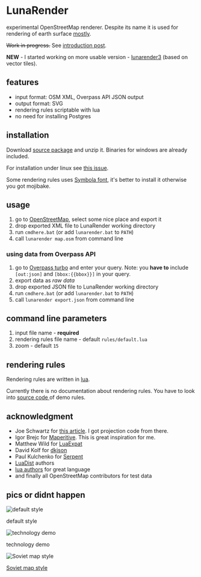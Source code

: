 # LunaRender

experimental OpenStreetMap renderer. Despite its name it is used for rendering of earth surface [mostly](http://opengeofiction.net).

~~Work in progress.~~ See [introduction post](https://www.openstreetmap.org/user/Severak/diary/37673). 

**NEW** - I started working on more usable version - [lunarender3](https://github.com/severak/lunarender3) (based on vector tiles).

## features

- input format: OSM XML, Overpass API JSON output
- output format: SVG
- rendering rules scriptable with lua
- no need for installing Postgres

## installation

Download [source package](https://github.com/severak/lunarender/archive/master.zip) and unzip it. Binaries for windows are already included.

For installation under linux see [this issue](https://github.com/severak/lunarender/issues/1).

Some rendering rules uses [Symbola font](http://zhm.github.io/symbola/), it's better to install it otherwise you got mojibake.

## usage

1. go to [OpenStreetMap](http://www.openstreetmap.org), select some nice place and export it
2. drop exported XML file to LunaRender working directory
3. run `cmdhere.bat` (or add `lunarender.bat` to `PATH`)
4. call `lunarender map.osm` from command line

### using data from Overpass API

1. go to [Overpass turbo](http://overpass-turbo.eu/) and enter your query. Note: you **have to** include `[out:json]` and `[bbox:{{bbox}}]` in your query.
2. export data as *raw data*
3. drop exported JSON file to LunaRender working directory
4. run `cmdhere.bat` (or add `lunarender.bat` to `PATH`)
5. call `lunarender export.json` from command line

## command line parameters

1. input file name - **required**
2. rendering rules file name - default `rules/default.lua`
3. zoom - default `15`

## rendering rules

Rendering rules are written in [lua](http://www.lua.org/manual/5.2/). 

Currently there is no documentation about rendering rules. You have to look into [source code ](https://github.com/severak/lunarender/tree/master/rules) of demo rules.

## acknowledgment

 - Joe Schwartz for [this article](https://msdn.microsoft.com/en-us/library/bb259689.aspx). I got projection code from there.
 - Igor Brejc for [Maperitive](http://maperitive.net/). This is great inspiration for me.
 - Matthew Wild for [LuaExpat](https://matthewwild.co.uk/projects/luaexpat/)
 - David Kolf for [dkjson](http://dkolf.de/src/dkjson-lua.fsl/home)
 - Paul Kulchenko for [Serpent](https://github.com/pkulchenko/serpent)
 - [LuaDist](http://luadist.org/) authors
 - [lua authors](http://www.lua.org/authors.html) for great language
 - and finally all OpenStreetMap contributors for test data
 
## pics or didnt happen

![default style](http://svita.cz/archiv/imgs/lunarender-demos/nymburk.png)

default style

![technology demo](http://svita.cz/archiv/imgs/lunarender-demos/shared.png)

technology demo

![Soviet map style](http://svita.cz/archiv/imgs/lunarender-demos/soviet_luziny.png)

[Soviet map style](https://www.openstreetmap.org/user/Severak/diary/37681)
 
